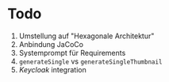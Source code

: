 # Todo

1. Umstellung auf "Hexagonale Architektur"
2. Anbindung JaCoCo
3. Systemprompt für Requirements
4. `generateSingle` vs `generateSingleThumbnail`
5. _Keycloak_ integration
